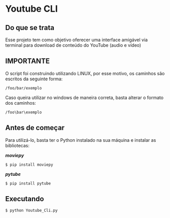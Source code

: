 # Youtube CLI

## Do que se trata
Esse projeto tem como objetivo oferecer uma interface amigável via terminal para download de conteúdo do YouTube (audio e vídeo)

## IMPORTANTE
O script foi construindo utilizando LINUX, por esse motivo, os caminhos são escritos da seguinte forma:

~~~
/foo/bar/exemplo
~~~

Caso queira utilizar no windows de maneira correta, basta alterar o formato dos caminhos:

~~~
/foo\bar\exemplo
~~~

## Antes de começar
Para utilizá-lo, basta ter o Python instalado na sua máquina e instalar as bibliotecas:

***moviepy***
~~~
$ pip install moviepy
~~~

***pytube***
~~~
$ pip install pytube
~~~

## Executando
~~~
$ python Youtube_Cli.py
~~~